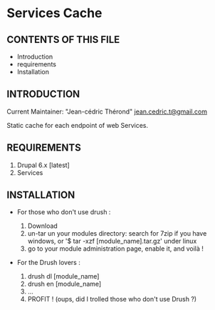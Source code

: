 Services Cache
=====================

CONTENTS OF THIS FILE
------------

 * Introduction
 * requirements
 * Installation


INTRODUCTION
------------

Current Maintainer: "Jean-cédric Thérond" <jean.cedric.t@gmail.com>

Static cache for each endpoint of web Services.



REQUIREMENTS
------------

1. Drupal 6.x [latest]
2. Services



INSTALLATION
------------

* For those who don't use drush :
  1. Download
  2. un-tar un your modules directory: search for 7zip if you have windows, or
      '$ tar -xzf [module_name].tar.gz' under linux
  3. go to your module administration page, enable it, and voilà !

* For the Drush lovers :
  1. drush dl [module_name]
  2. drush en [module_name]
  3. …
  4. PROFIT ! (oups, did I trolled those who don't use Drush ?)
